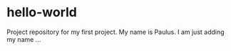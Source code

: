 # hello-world
Project repository for my first project.
My name is Paulus. I am just adding my name ...
